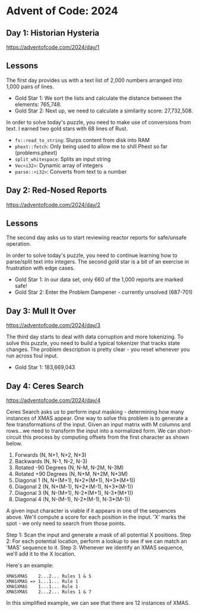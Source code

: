 # Advent of Code: 2024


## Day 1: Historian Hysteria
https://adventofcode.com/2024/day/1

## Lessons

The first day provides us with a text list of 2,000 numbers arranged into 1,000 pairs of lines.

* Gold Star 1: We sort the lists and calculate the distance between the elements: 765,748.
* Gold Star 2: Next up, we need to calculate a similarity score: 27,732,508.

In order to solve today's puzzle, you need to make use of conversions from text. I earned two gold stars with 68 lines of Rust.

* `fs::read_to_string`: Slurps content from disk into RAM
* `phext::fetch`: Only being used to allow me to shill Phext so far (problems.phext)
* `split_whitespace`: Splits an input string
* `Vec<i32>`: Dynamic array of integers
* `parse::<i32>`: Converts from text to a number


## Day 2: Red-Nosed Reports
https://adventofcode.com/2024/day/2

## Lessons

The second day asks us to start reviewing reactor reports for safe/unsafe operation.

In order to solve today's puzzle, you need to continue learning how to parse/split text into integers.
The second gold star is a bit of an exercise in frustration with edge cases.

* Gold Star 1: In our data set, only 660 of the 1,000 reports are marked safe!
* Gold Star 2: Enter the Problem Dampener - currently unsolved (687-701)


## Day 3: Mull It Over
https://adventofcode.com/2024/day/3

The third day starts to deal with data corruption and more tokenizing.
To solve this puzzle, you need to build a typical tokenizer that tracks state changes.
The problem description is pretty clear - you reset whenever you run across foul input.

* Gold Star 1: 183,669,043

## Day 4: Ceres Search
https://adventofcode.com/2024/day/4

Ceres Search asks us to perform input masking - determining how many instances of XMAS appear.
One way to solve this problem is to generate a few transformations of the input.
Given an input matrix with M columns and rows...we need to transform the input into a normalized form.
We can short-circuit this process by computing offsets from the first character as shown below.

1. Forwards (N, N+1, N+2, N+3)
2. Backwards (N, N-1, N-2, N-3)
3. Rotated -90 Degrees (N, N-M, N-2M, N-3M)
4. Rotated +90 Degrees (N, N+M, N+2M, N+3M)
5. Diagonal 1 (N, N+(M+1), N+2*(M+1), N+3*(M+1))
6. Diagonal 2 (N, N+(M-1), N+2*(M-1), N+3*(M-1))
7. Diagonal 3 (N, N-(M+1), N-2*(M+1), N-3*(M+1))
8. Diagonal 4 (N, N-(M-1), N-2*(M-1), N-3*(M-1))

A given input character is viable if it appears in one of the sequences above.
We'll compute a score for each position in the input.
'X' marks the spot - we only need to search from those points.

Step 1: Scan the input and generate a mask of all potential X positions.
Step 2: For each potential location, perform a lookup to see if we can match an 'MAS' sequence to it.
Step 3: Whenever we identify an XMAS sequence, we'll add it to the X location.

Here's an example:

```
XMASXMAS    2...2... Rules 1 & 5
XMASXMAS => 1...1... Rule 1
XMASXMAS    1...1... Rule 1
XMASXMAS    2...2... Rules 1 & 7
```

In this simplified example, we can see that there are 12 instances of XMAS.